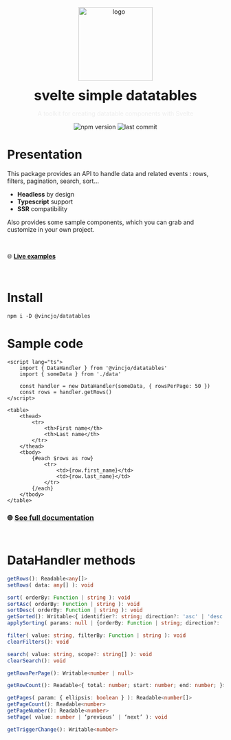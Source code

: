 <div align="center">
    <img align="center" src="./static/logo.svg" alt="logo" width="172"/>
    <p align="center">
        <h1 align="center" style="font-size:32px;margin:0;border:none;">svelte simple datatables</h1>
        <p style="color:#eee">A toolkit for creating datatable components with Svelte</p>
        <img src="https://img.shields.io/npm/v/@vincjo/datatables?color=%23b71540" alt="npm version"/>
        <img src="https://img.shields.io/github/license/vincjo/datatables?color=b71540" alt="last commit"/>
    </p>
</div>


# Presentation

This package provides an API to handle data and related events : rows, filters, pagination, search, sort...

- **Headless** by design <br>
- **Typescript** support <br>
- **SSR** compatibility

Also provides some sample components, which you can grab and customize in your own project.

<br>

:globe_with_meridians: **[Live examples](https://vincjo.fr/datatables/examples)**


<br>

# Install
````apache
npm i -D @vincjo/datatables
````


# Sample code
````svelte
<script lang="ts">
    import { DataHandler } from '@vincjo/datatables'
    import { someData } from './data'

    const handler = new DataHandler(someData, { rowsPerPage: 50 })
    const rows = handler.getRows()
</script>

<table>
    <thead>
        <tr>
            <th>First name</th>
            <th>Last name</th>
        </tr>
    </thead>
    <tbody>
        {#each $rows as row}
            <tr>
                <td>{row.first_name}</td>
                <td>{row.last_name}</td>
            </tr>
        {/each}
    </tbody>
</table>
````
### :globe_with_meridians: [See full documentation](https://vincjo.fr/datatables) 

<br>

# DataHandler methods

````ts
getRows(): Readable<any[]>
setRows( data: any[] ): void
````
````ts
sort( orderBy: Function | string ): void
sortAsc( orderBy: Function | string ): void
sortDesc( orderBy: Function | string ): void
getSorted(): Writable<{ identifier?: string; direction?: 'asc' | 'desc'; }>
applySorting( params: null | {orderBy: Function | string; direction?: 'asc' | 'desc'} ): void
````
````ts
filter( value: string, filterBy: Function | string ): void
clearFilters(): void
````
````ts
search( value: string, scope?: string[] ): void
clearSearch(): void
````
````ts
getRowsPerPage(): Writable<number | null>
````
````ts
getRowCount(): Readable<{ total: number; start: number; end: number; }>
````
````ts
getPages( param: { ellipsis: boolean } ): Readable<number[]>
getPageCount(): Readable<number>
getPageNumber(): Readable<number>
setPage( value: number | ‘previous’ | ‘next’ ): void
````
````ts
getTriggerChange(): Writable<number>
````
